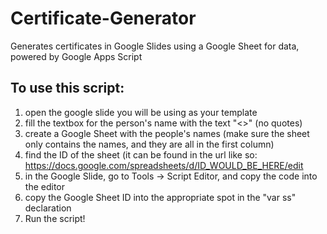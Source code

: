 # Certificate-Generator
Generates certificates in Google Slides using a Google Sheet for data, powered by Google Apps Script

## To use this script:
1. open the google slide you will be using as your template
2. fill the textbox for the person's name with the text "<<NAME>>" (no quotes)
3. create a Google Sheet with the people's names (make sure the sheet only contains the names, and they are all in the first column)
4. find the ID of the sheet (it can be found in the url like so: https://docs.google.com/spreadsheets/d/ID_WOULD_BE_HERE/edit
5. in the Google Slide, go to Tools -> Script Editor, and copy the code into the editor
6. copy the Google Sheet ID into the appropriate spot in the "var ss" declaration
7. Run the script!
